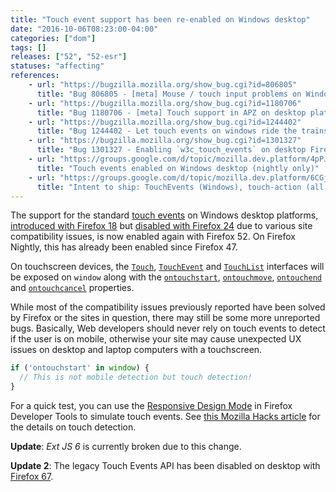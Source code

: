 ```yaml
---
title: "Touch event support has been re-enabled on Windows desktop"
date: "2016-10-06T08:23:00-04:00"
categories: ["dom"]
tags: []
releases: ["52", "52-esr"]
statuses: "affecting"
references:
    - url: "https://bugzilla.mozilla.org/show_bug.cgi?id=806805"
      title: "Bug 806805 - [meta] Mouse / touch input problems on Windows devices that support touch input"
    - url: "https://bugzilla.mozilla.org/show_bug.cgi?id=1180706"
      title: "Bug 1180706 - [meta] Touch support in APZ on desktop platforms"
    - url: "https://bugzilla.mozilla.org/show_bug.cgi?id=1244402"
      title: "Bug 1244402 - Let touch events on windows ride the trains"
    - url: "https://bugzilla.mozilla.org/show_bug.cgi?id=1301327"
      title: "Bug 1301327 - Enabling `w3c_touch_events` on desktop Firefox is causing major problems with ExtJS6"
    - url: "https://groups.google.com/d/topic/mozilla.dev.platform/4pPJfp_aSKE/discussion"
      title: "Touch events enabled on Windows desktop (nightly only)"
    - url: "https://groups.google.com/d/topic/mozilla.dev.platform/6CGjsm1XpD4/discussion"
      title: "Intent to ship: TouchEvents (Windows), touch-action (all platforms), accessible caret"
---
```

The support for the standard [touch events](https://developer.mozilla.org/docs/Web/API/Touch_events) on Windows desktop platforms, [introduced with Firefox 18](https://www.fxsitecompat.dev/en-CA/docs/2012/moztouch-events-were-removed-in-favour-of-the-standard-touch-events/) but [disabled with Firefox 24](https://www.fxsitecompat.dev/en-CA/docs/2013/touch-events-support-has-been-temporarily-disabled-on-desktop/) due to various site compatibility issues, is now enabled again with Firefox 52. On Firefox Nightly, this has already been enabled since Firefox 47.

On touchscreen devices, the [`Touch`](https://developer.mozilla.org/docs/Web/API/Touch), [`TouchEvent`](https://developer.mozilla.org/docs/Web/API/TouchEvent) and [`TouchList`](https://developer.mozilla.org/docs/Web/API/TouchList) interfaces will be exposed on `window` along with the [`ontouchstart`](https://developer.mozilla.org/docs/Web/API/GlobalEventHandlers/ontouchstart), [`ontouchmove`](https://developer.mozilla.org/docs/Web/API/GlobalEventHandlers/ontouchmove), [`ontouchend`](https://developer.mozilla.org/docs/Web/API/GlobalEventHandlers/ontouchend) and [`ontouchcancel`](https://developer.mozilla.org/docs/Web/API/GlobalEventHandlers/ontouchcancel) properties.

While most of the compatibility issues previously reported have been solved by Firefox or the sites in question, there may still be some more unreported bugs. Basically, Web developers should never rely on touch events to detect if the user is on mobile, otherwise your site may cause unexpected UX issues on desktop and laptop computers with a touchscreen.

```js
if ('ontouchstart' in window) {
  // This is not mobile detection but touch detection!
}
```

For a quick test, you can use the [Responsive Design Mode](https://developer.mozilla.org/docs/Tools/Responsive_Design_Mode) in Firefox Developer Tools to simulate touch events. See [this Mozilla Hacks article](https://hacks.mozilla.org/2013/04/detecting-touch-its-the-why-not-the-how/) for the details on touch detection.

**Update**: *Ext JS 6* is currently broken due to this change.

**Update 2**: The legacy Touch Events API has been disabled on desktop with [Firefox 67](https://www.fxsitecompat.dev/en-CA/docs/2019/legacy-touch-events-api-is-now-disabled-on-desktop/).
